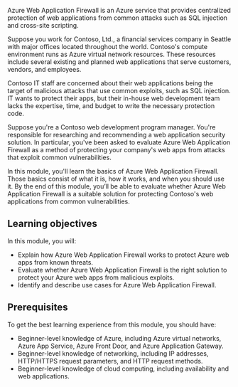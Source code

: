Azure Web Application Firewall is an Azure service that provides centralized protection of web applications from common attacks such as SQL injection and cross-site scripting.

Suppose you work for Contoso, Ltd., a financial services company in Seattle with major offices located throughout the world. Contoso's compute environment runs as Azure virtual network resources. These resources include several existing and planned web applications that serve customers, vendors, and employees.

Contoso IT staff are concerned about their web applications being the target of malicious attacks that use common exploits, such as SQL injection. IT wants to protect their apps, but their in-house web development team lacks the expertise, time, and budget to write the necessary protection code.

Suppose you're a Contoso web development program manager. You're responsible for researching and recommending a web application security solution. In particular, you've been asked to evaluate Azure Web Application Firewall as a method of protecting your company's web apps from attacks that exploit common vulnerabilities.

In this module, you'll learn the basics of Azure Web Application Firewall. Those basics consist of what it is, how it works, and when you should use it. By the end of this module, you’ll be able to evaluate whether Azure Web Application Firewall is a suitable solution for protecting Contoso's web applications from common vulnerabilities.

## Learning objectives

In this module, you will:

- Explain how Azure Web Application Firewall works to protect Azure web apps from known threats.
- Evaluate whether Azure Web Application Firewall is the right solution to protect your Azure web apps from malicious exploits.
- Identify and describe use cases for Azure Web Application Firewall.

## Prerequisites

To get the best learning experience from this module, you should have:

- Beginner-level knowledge of Azure, including Azure virtual networks, Azure App Service, Azure Front Door, and Azure Application Gateway.
- Beginner-level knowledge of networking, including IP addresses, HTTP/HTTPS request parameters, and HTTP request methods.
- Beginner-level knowledge of cloud computing, including availability and web applications.  
